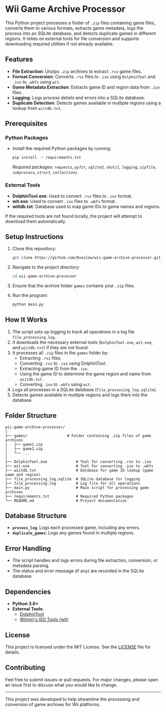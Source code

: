# Wii Game Archive Processor

This Python project processes a folder of `.zip` files containing game files, converts them to various formats, extracts game metadata, logs the process into an SQLite database, and detects duplicate games in different regions. It relies on external tools for file conversion and supports downloading required utilities if not already available.

## Features

- **File Extraction**: Unzips `.zip` archives to extract `.rvz` game files.
- **Format Conversion**: Converts `.rvz` files to `.iso` using `DolphinTool` and `.iso` to `.wbfs` using `wit`.
- **Game Metadata Extraction**: Extracts game ID and region data from `.iso` files.
- **Logging**: Logs process details and errors into a SQLite database.
- **Duplicate Detection**: Detects games available in multiple regions using a lookup from `wiitdb.txt`.

## Prerequisites

### Python Packages

- Install the required Python packages by running:
  ```bash
  pip install -r requirements.txt
  ```
  *Required packages: `requests`, `py7zr`, `sqlite3`, `shutil`, `logging`, `zipfile`, `subprocess`, `struct`, `collections`.*

### External Tools

- **DolphinTool.exe**: Used to convert `.rvz` files to `.iso` format.
- **wit.exe**: Used to convert `.iso` files to `.wbfs` format.
- **wiitdb.txt**: Database used to map game IDs to game names and regions.

If the required tools are not found locally, the project will attempt to download them automatically.

## Setup Instructions

1. Clone this repository:
    ```bash
    git clone https://github.com/Duoslow/wii-game-archive-processor.git
    ```
2. Navigate to the project directory:
    ```bash
    cd wii-game-archive-processor
    ```
3. Ensure that the archive folder `games` contains your `.zip` files.

4. Run the program:
    ```bash
    python main.py
    ```

## How It Works

1. The script sets up logging to track all operations in a log file `file_processing.log`.
2. It downloads the necessary external tools (`DolphinTool.exe`, `wit.exe`, and `wiitdb.txt`) if they are not found.
3. It processes all `.zip` files in the `games` folder by:
   - Extracting `.rvz` files.
   - Converting `.rvz` to `.iso` using DolphinTool.
   - Extracting game ID from the `.iso`.
   - Using the game ID to determine the game region and name from `wiitdb.txt`.
   - Converting `.iso` to `.wbfs` using `wit`.
4. Logs all processes in a SQLite database (`file_processing_log.sqlite`).
5. Detects games available in multiple regions and logs them into the database.

## Folder Structure

```plaintext
wii-game-archive-processor/
│
├── games/                  # Folder containing .zip files of game archives
│   ├── game1.zip
│   ├── game2.zip
│   └── ...
│
├── DolphinTool.exe             # Tool for converting .rvz to .iso
├── wit.exe                     # Tool for converting .iso to .wbfs
├── wiitdb.txt                  # Database for game ID lookup (game name and region)
├── file_processing_log.sqlite  # SQLite database for logging
├── file_processing.log         # Log file for all operations
├── main.py                     # Main script for processing game archives
├── requirements.txt            # Required Python packages
└── README.md                   # Project documentation
```

## Database Structure

- **`process_log`**: Logs each processed game, including any errors.
- **`duplicate_games`**: Logs any games found in multiple regions.

## Error Handling

- The script handles and logs errors during file extraction, conversion, or metadata parsing.
- The status and error message (if any) are recorded in the SQLite database.

## Dependencies

- **Python 3.6+**
- **External Tools**:
  - [DolphinTool](https://dolphin-emu.org)
  - [Wiimm's ISO Tools (wit)](https://wit.wiimm.de)
  
## License

This project is licensed under the MIT License. See the [LICENSE](LICENSE) file for details.

## Contributing

Feel free to submit issues or pull requests. For major changes, please open an issue first to discuss what you would like to change.

---

This project was developed to help streamline the processing and conversion of game archives for Wii platforms.